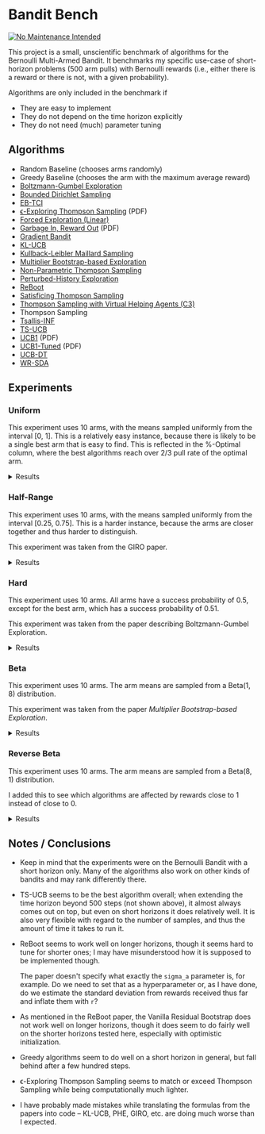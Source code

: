 # Bandit Bench

[![No Maintenance Intended](http://unmaintained.tech/badge.svg)](http://unmaintained.tech/)

This project is a small, unscientific benchmark of algorithms for the Bernoulli
Multi-Armed Bandit. It benchmarks my specific use-case of short-horizon problems
(500 arm pulls) with Bernoulli rewards (i.e., either there is a reward or there
is not, with a given probability).

Algorithms are only included in the benchmark if

- They are easy to implement
- They do not depend on the time horizon explicitly
- They do not need (much) parameter tuning

## Algorithms

- Random Baseline (chooses arms randomly)
- Greedy Baseline (chooses the arm with the maximum average reward)
- [Boltzmann-Gumbel Exploration](https://arxiv.org/abs/1705.10257)
- [Bounded Dirichlet Sampling](https://arxiv.org/abs/2111.09724)
- [EB-TCI](https://arxiv.org/abs/2206.05979)
- [ϵ-Exploring Thompson Sampling](https://proceedings.mlr.press/v202/jin23b/jin23b.pdf) (PDF)
- [Forced Exploration (Linear)](https://arxiv.org/abs/2312.07285)
- [Garbage In, Reward Out](http://proceedings.mlr.press/v97/kveton19a/kveton19a.pdf) (PDF)
- [Gradient Bandit](https://arxiv.org/abs/2402.17235)
- [KL-UCB](https://arxiv.org/abs/1102.2490)
- [Kullback-Leibler Maillard Sampling](https://arxiv.org/abs/2304.14989)
- [Multiplier Bootstrap-based Exploration](https://arxiv.org/abs/2302.01543)
- [Non-Parametric Thompson Sampling](https://proceedings.mlr.press/v117/riou20a.html)
- [Perturbed-History Exploration](https://arxiv.org/abs/1902.10089)
- [ReBoot](https://arxiv.org/abs/2002.08436)
- [Satisficing Thompson Sampling](https://arxiv.org/abs/1704.09028)
- [Thompson Sampling with Virtual Helping Agents (C3)](https://arxiv.org/abs/2209.08197)
- Thompson Sampling
- [Tsallis-INF](https://arxiv.org/abs/1807.07623)
- [TS-UCB](https://arxiv.org/abs/2006.06372)
- [UCB1](https://homes.di.unimi.it/~cesabian/Pubblicazioni/ml-02.pdf) (PDF)
- [UCB1-Tuned](https://homes.di.unimi.it/~cesabian/Pubblicazioni/ml-02.pdf) (PDF)
- [UCB-DT](https://arxiv.org/abs/2110.02690)
- [WR-SDA](https://arxiv.org/abs/2010.14323)

## Experiments

### Uniform

This experiment uses 10 arms, with the means sampled uniformly from the interval
[0, 1]. This is a relatively easy instance, because there is likely to be a
single best arm that is easy to find. This is reflected in the %-Optimal column,
where the best algorithms reach over 2/3 pull rate of the optimal arm.

<details>
<summary>Results</summary>

<!-- `> cargo run --release --bin uniform` -->
<!-- BEGIN mdsh -->
| Algorithm                                                   | %-Optimal | Regret (Mean) | Regret (Median Absolute Deviation) |  Time  |
| ----------------------------------------------------------- | --------: | ------------: | ---------------------------------: | :----: |
| Vanilla Residual Bootstrap (init=1)                         |    73.31% |       16.9644 |                             3.0372 | 0.22s  |
| TS-UCB (100 samples)                                        |    72.43% |       17.4061 |                             3.2706 | 54.93s |
| TS-UCB (10 samples)                                         |    72.88% |       17.8546 |                             3.5976 | 5.62s  |
| Vanilla Residual Bootstrap (init=0)                         |    70.53% |       18.4180 |                             2.5125 | 0.20s  |
| ReBoot (r=0.50)                                             |    69.90% |       18.5399 |                             2.5231 | 0.22s  |
| ReBoot (r=0.90)                                             |    70.89% |       19.0026 |                             2.8707 | 0.24s  |
| ReBoot (r=1.00)                                             |    70.75% |       19.6511 |                             2.9337 | 0.24s  |
| Greedy                                                      |    67.48% |       19.7483 |                             2.4973 | 0.12s  |
| TS-UCB (1 sample)                                           |    72.28% |       19.9767 |                             5.3785 | 0.62s  |
| Thompson Sampling with Virtual Helping Agents (Combiner C3) |    63.36% |       21.1298 |                             6.2710 | 23.72s |
| WR-SDA                                                      |    67.66% |       23.8199 |                             5.0460 | 1.62s  |
| UCB-DT (γ=0.25)                                             |    72.73% |       25.1205 |                             2.6141 | 2.52s  |
| Multiplier Bootstrap-based Exploration                      |    67.82% |       26.0614 |                             3.6393 | 5.85s  |
| ReBoot (r=1.50)                                             |    70.37% |       26.4939 |                             3.5531 | 0.23s  |
| ϵ-Exploring Thompson Sampling                               |    64.31% |       27.5471 |                             8.9868 | 0.17s  |
| Thompson Sampling                                           |    67.00% |       28.9445 |                             7.1632 | 0.66s  |
| Satisficing Thompson Sampling (ϵ=0.005)                     |    66.88% |       29.0225 |                             7.0900 | 0.85s  |
| Satisficing Thompson Sampling (ϵ=0.010)                     |    66.49% |       29.3398 |                             6.9895 | 0.90s  |
| KL-UCB                                                      |    67.56% |       29.6893 |                             7.4957 | 7.48s  |
| ReBoot (r=1.70)                                             |    68.47% |       31.4177 |                             3.6511 | 0.24s  |
| UCB1-Tuned                                                  |    62.81% |       31.7769 |                             3.6345 | 0.26s  |
| Non-Parametric Thompson Sampling                            |    64.59% |       33.8504 |                             7.0679 | 4.29s  |
| Bounded Dirichlet Sampling                                  |    64.70% |       34.2376 |                             7.1518 | 2.06s  |
| Satisficing Thompson Sampling (ϵ=0.050)                     |    58.20% |       34.9791 |                             6.9401 | 0.97s  |
| Kullback-Leibler Maillard Sampling                          |    60.53% |       37.5467 |                             8.4138 | 0.58s  |
| Perturbed-History Exploration (a=1.1)                       |    57.78% |       37.8970 |                             5.6488 | 0.85s  |
| Satisficing Thompson Sampling (ϵ=0.100)                     |    44.92% |       44.1840 |                            10.6738 | 0.93s  |
| Garbage In, Reward Out (a=0.10)                             |    57.08% |       44.4496 |                             4.8697 | 0.83s  |
| Tsallis-INF                                                 |    55.26% |       46.5441 |                             5.8549 | 1.05s  |
| UCB-DT (γ=0.10)                                             |    63.47% |       47.8337 |                             4.9458 | 2.38s  |
| Garbage In, Reward Out (a=0.33)                             |    51.88% |       51.5502 |                             5.3784 | 0.98s  |
| EB-TCI                                                      |    42.95% |       56.0202 |                            16.1098 | 0.36s  |
| Perturbed-History Exploration (a=2.1)                       |    48.19% |       56.7164 |                             6.0494 | 0.91s  |
| Garbage In, Reward Out (a=1.00)                             |    43.64% |       66.8026 |                             7.0771 | 1.10s  |
| Boltzmann-Gumbel Exploration                                |    44.52% |       69.1820 |                             6.7076 | 0.39s  |
| UCB-DT (γ=0.04)                                             |    46.91% |       81.3825 |                             7.7891 | 2.09s  |
| UCB1                                                        |    34.84% |       87.3965 |                            10.1205 | 0.18s  |
| UCB-DT (γ=0.01)                                             |    33.93% |       88.1688 |                            12.0915 | 2.01s  |
| UCB-DT (γ=0.01)                                             |    30.30% |       95.3594 |                            12.4591 | 2.20s  |
| UCB-DT (γ=0.02)                                             |    34.76% |       96.8802 |                            10.5250 | 2.33s  |
| Gradient Bandit                                             |    30.56% |      111.1047 |                            17.4381 | 0.40s  |
| Gradient Bandit (with baseline)                             |    31.78% |      114.0673 |                            11.6366 | 0.42s  |
| Forced Exploration                                          |    39.67% |      120.7367 |                            16.8185 | 0.08s  |
| Random                                                      |     9.99% |      205.0580 |                            30.3100 | 0.03s  |
<!-- END mdsh -->

</details>

### Half-Range

This experiment uses 10 arms, with the means sampled uniformly from the interval
\[0.25, 0.75\]. This is a harder instance, because the arms are closer together
and thus harder to distinguish.

This experiment was taken from the GIRO paper.

<details>
<summary>Results</summary>

<!-- `> cargo run --release --bin half_range` -->
<!-- BEGIN mdsh -->
| Algorithm                                                   | %-Optimal | Regret (Mean) | Regret (Median Absolute Deviation) |  Time  |
| ----------------------------------------------------------- | --------: | ------------: | ---------------------------------: | :----: |
| Vanilla Residual Bootstrap (init=1)                         |    45.94% |       24.6010 |                             6.5389 | 0.20s  |
| UCB-DT (γ=0.25)                                             |    45.47% |       26.7693 |                             5.7265 | 2.52s  |
| Thompson Sampling with Virtual Helping Agents (Combiner C3) |    44.83% |       26.7704 |                             8.7872 | 11.40s |
| TS-UCB (100 samples)                                        |    44.83% |       27.4483 |                             6.6267 | 56.02s |
| Vanilla Residual Bootstrap (init=0)                         |    39.98% |       27.7827 |                             9.2352 | 0.20s  |
| ReBoot (r=1.00)                                             |    41.18% |       27.8871 |                             8.3985 | 0.23s  |
| Greedy                                                      |    39.00% |       28.0151 |                             9.7636 | 0.12s  |
| ReBoot (r=0.90)                                             |    40.63% |       28.0172 |                             8.8135 | 0.22s  |
| ReBoot (r=0.50)                                             |    39.52% |       28.0805 |                             9.6491 | 0.22s  |
| TS-UCB (10 samples)                                         |    45.12% |       28.1337 |                             6.0061 | 5.77s  |
| ϵ-Exploring Thompson Sampling                               |    41.08% |       30.8109 |                             9.0357 | 0.17s  |
| Multiplier Bootstrap-based Exploration                      |    42.47% |       30.9818 |                             6.6402 | 5.79s  |
| TS-UCB (1 sample)                                           |    42.42% |       31.6765 |                             6.1443 | 0.64s  |
| ReBoot (r=1.50)                                             |    42.27% |       31.7111 |                             6.1746 | 0.25s  |
| WR-SDA                                                      |    38.17% |       34.3574 |                             7.8687 | 2.56s  |
| ReBoot (r=1.70)                                             |    39.81% |       35.3730 |                             6.1512 | 0.25s  |
| UCB1-Tuned                                                  |    39.23% |       36.0362 |                             5.7070 | 0.28s  |
| UCB-DT (γ=0.10)                                             |    39.05% |       38.5312 |                             6.1809 | 2.47s  |
| Thompson Sampling                                           |    35.68% |       40.6934 |                             7.4756 | 0.65s  |
| Satisficing Thompson Sampling (ϵ=0.005)                     |    35.61% |       40.7462 |                             7.4738 | 0.85s  |
| Satisficing Thompson Sampling (ϵ=0.010)                     |    35.54% |       40.8342 |                             7.6058 | 0.85s  |
| Perturbed-History Exploration (a=1.1)                       |    34.15% |       42.4480 |                             7.6337 | 0.85s  |
| KL-UCB                                                      |    35.22% |       42.8549 |                             6.2878 | 7.74s  |
| EB-TCI                                                      |    30.68% |       43.1680 |                             8.8295 | 0.35s  |
| Satisficing Thompson Sampling (ϵ=0.050)                     |    33.15% |       43.2663 |                             8.0491 | 0.89s  |
| Non-Parametric Thompson Sampling                            |    33.66% |       43.8953 |                             7.4578 | 4.35s  |
| Bounded Dirichlet Sampling                                  |    33.37% |       44.9539 |                             7.9732 | 2.55s  |
| Garbage In, Reward Out (a=0.10)                             |    32.82% |       44.9909 |                             7.5012 | 0.99s  |
| Tsallis-INF                                                 |    33.02% |       45.9683 |                             8.4113 | 1.09s  |
| Kullback-Leibler Maillard Sampling                          |    30.15% |       48.1212 |                             8.2677 | 0.54s  |
| Satisficing Thompson Sampling (ϵ=0.100)                     |    27.97% |       48.1233 |                            10.0095 | 1.00s  |
| Garbage In, Reward Out (a=0.33)                             |    30.19% |       49.2192 |                             8.0236 | 1.08s  |
| Perturbed-History Exploration (a=2.1)                       |    28.34% |       52.5133 |                             8.3130 | 0.97s  |
| Garbage In, Reward Out (a=1.00)                             |    25.47% |       58.0660 |                             8.8999 | 1.17s  |
| Boltzmann-Gumbel Exploration                                |    25.93% |       58.3994 |                             8.7698 | 0.36s  |
| UCB-DT (γ=0.04)                                             |    26.31% |       63.2521 |                             7.8971 | 2.23s  |
| Forced Exploration                                          |    27.38% |       65.0601 |                             9.4003 | 0.09s  |
| UCB1                                                        |    20.65% |       68.4993 |                            10.1090 | 0.20s  |
| UCB-DT (γ=0.01)                                             |    20.64% |       68.5085 |                            10.1024 | 2.02s  |
| UCB-DT (γ=0.01)                                             |    18.31% |       71.6523 |                            11.4163 | 2.06s  |
| Gradient Bandit                                             |    19.16% |       75.6775 |                            12.1688 | 0.39s  |
| Gradient Bandit (with baseline)                             |    18.70% |       77.4743 |                            10.5750 | 0.42s  |
| UCB-DT (γ=0.02)                                             |    17.23% |       79.2747 |                            11.8448 | 2.21s  |
| Random                                                      |     9.99% |      102.5290 |                            15.1550 | 0.04s  |
<!-- END mdsh -->

</details>

### Hard

This experiment uses 10 arms. All arms have a success probability of 0.5, except
for the best arm, which has a success probability of 0.51.

This experiment was taken from the paper describing Boltzmann-Gumbel Exploration.

<details>
<summary>Results</summary>

<!-- `> cargo run --release --bin hard` -->
<!-- BEGIN mdsh -->
| Algorithm                                                   | %-Optimal | Regret (Mean) | Regret (Median Absolute Deviation) |  Time  |
| ----------------------------------------------------------- | --------: | ------------: | ---------------------------------: | :----: |
| Greedy                                                      |    16.72% |        4.1640 |                             0.1100 | 0.12s  |
| Vanilla Residual Bootstrap (init=0)                         |    14.09% |        4.2955 |                             0.1100 | 0.20s  |
| ϵ-Exploring Thompson Sampling                               |    13.51% |        4.3245 |                             0.1100 | 0.19s  |
| ReBoot (r=0.50)                                             |    13.12% |        4.3439 |                             0.1200 | 0.25s  |
| Forced Exploration                                          |    13.03% |        4.3486 |                             0.1900 | 0.10s  |
| Vanilla Residual Bootstrap (init=1)                         |    12.84% |        4.3578 |                             0.1700 | 0.22s  |
| ReBoot (r=0.90)                                             |    12.64% |        4.3682 |                             0.1300 | 0.23s  |
| ReBoot (r=1.00)                                             |    12.48% |        4.3759 |                             0.1400 | 0.25s  |
| UCB-DT (γ=0.25)                                             |    12.30% |        4.3850 |                             0.3500 | 2.54s  |
| TS-UCB (100 samples)                                        |    12.05% |        4.3973 |                             0.2500 | 56.58s |
| ReBoot (r=1.50)                                             |    11.56% |        4.4222 |                             0.2400 | 0.25s  |
| EB-TCI                                                      |    11.55% |        4.4225 |                             0.4400 | 0.41s  |
| TS-UCB (10 samples)                                         |    11.55% |        4.4227 |                             0.2400 | 5.74s  |
| Multiplier Bootstrap-based Exploration                      |    11.47% |        4.4263 |                             0.2500 | 5.81s  |
| Thompson Sampling with Virtual Helping Agents (Combiner C3) |    11.45% |        4.4273 |                             0.2600 | 4.61s  |
| WR-SDA                                                      |    11.45% |        4.4275 |                             0.3200 | 1.79s  |
| ReBoot (r=1.70)                                             |    11.28% |        4.4361 |                             0.3300 | 0.25s  |
| TS-UCB (1 sample)                                           |    11.21% |        4.4394 |                             0.4300 | 0.68s  |
| Satisficing Thompson Sampling (ϵ=0.010)                     |    11.17% |        4.4414 |                             0.4200 | 0.91s  |
| Satisficing Thompson Sampling (ϵ=0.005)                     |    11.16% |        4.4418 |                             0.4100 | 0.94s  |
| Non-Parametric Thompson Sampling                            |    11.16% |        4.4418 |                             0.4000 | 4.39s  |
| Perturbed-History Exploration (a=1.1)                       |    11.15% |        4.4425 |                             0.4200 | 1.03s  |
| Garbage In, Reward Out (a=0.10)                             |    11.15% |        4.4426 |                             0.4100 | 1.19s  |
| Thompson Sampling                                           |    11.15% |        4.4427 |                             0.4200 | 0.69s  |
| Satisficing Thompson Sampling (ϵ=0.050)                     |    11.07% |        4.4464 |                             0.4000 | 1.00s  |
| Garbage In, Reward Out (a=0.33)                             |    11.05% |        4.4477 |                             0.3800 | 1.24s  |
| Tsallis-INF                                                 |    11.04% |        4.4482 |                             0.2700 | 1.10s  |
| KL-UCB                                                      |    11.02% |        4.4490 |                             0.2300 | 7.72s  |
| UCB-DT (γ=0.10)                                             |    11.00% |        4.4500 |                             0.4400 | 2.41s  |
| Kullback-Leibler Maillard Sampling                          |    10.93% |        4.4533 |                             0.3400 | 0.61s  |
| Perturbed-History Exploration (a=2.1)                       |    10.92% |        4.4539 |                             0.3300 | 1.15s  |
| Bounded Dirichlet Sampling                                  |    10.86% |        4.4572 |                             0.2900 | 2.34s  |
| UCB1-Tuned                                                  |    10.76% |        4.4620 |                             0.4400 | 0.27s  |
| UCB-DT (γ=0.04)                                             |    10.70% |        4.4650 |                             0.2100 | 2.26s  |
| Garbage In, Reward Out (a=1.00)                             |    10.69% |        4.4656 |                             0.2600 | 1.30s  |
| Boltzmann-Gumbel Exploration                                |    10.68% |        4.4660 |                             0.2600 | 0.39s  |
| Satisficing Thompson Sampling (ϵ=0.100)                     |    10.68% |        4.4661 |                             0.3100 | 1.01s  |
| UCB-DT (γ=0.01)                                             |    10.25% |        4.4875 |                             0.1600 | 1.98s  |
| UCB-DT (γ=0.01)                                             |    10.25% |        4.4875 |                             0.1600 | 2.01s  |
| UCB1                                                        |    10.24% |        4.4880 |                             0.1600 | 0.17s  |
| Gradient Bandit (with baseline)                             |    10.20% |        4.4899 |                             0.1100 | 0.42s  |
| Gradient Bandit                                             |    10.18% |        4.4908 |                             0.1300 | 0.44s  |
| UCB-DT (γ=0.02)                                             |    10.06% |        4.4970 |                             0.0500 | 2.14s  |
| Random                                                      |     9.98% |        4.5009 |                             0.0500 | 0.03s  |
<!-- END mdsh -->

</details>

### Beta

This experiment uses 10 arms. The arm means are sampled from a Beta(1, 8) distribution.

This experiment was taken from the paper *Multiplier Bootstrap-based Exploration*.

<details>
<summary>Results</summary>

<!-- `> cargo run --release --bin beta` -->
<!-- BEGIN mdsh -->
| Algorithm                                                   | %-Optimal | Regret (Mean) | Regret (Median Absolute Deviation) |  Time  |
| ----------------------------------------------------------- | --------: | ------------: | ---------------------------------: | :----: |
| Vanilla Residual Bootstrap (init=1)                         |    56.71% |       22.3221 |                             4.6914 | 0.21s  |
| ReBoot (r=1.00)                                             |    55.00% |       22.7015 |                             5.7422 | 0.23s  |
| ReBoot (r=0.90)                                             |    53.45% |       23.1910 |                             6.5038 | 0.23s  |
| Thompson Sampling with Virtual Helping Agents (Combiner C3) |    56.91% |       23.2902 |                             7.1493 | 17.05s |
| UCB-DT (γ=0.25)                                             |    55.56% |       25.0871 |                             6.1646 | 2.37s  |
| TS-UCB (100 samples)                                        |    56.19% |       25.1924 |                             4.4774 | 58.04s |
| ReBoot (r=1.50)                                             |    55.33% |       25.5983 |                             4.8770 | 0.23s  |
| Multiplier Bootstrap-based Exploration                      |    54.92% |       25.7531 |                             5.7460 | 5.77s  |
| TS-UCB (10 samples)                                         |    54.99% |       26.7554 |                             4.4802 | 5.90s  |
| ReBoot (r=1.70)                                             |    54.15% |       27.8226 |                             5.3817 | 0.23s  |
| TS-UCB (1 sample)                                           |    52.72% |       29.8275 |                             5.0292 | 0.70s  |
| ReBoot (r=0.50)                                             |    44.19% |       30.2711 |                            12.3522 | 0.20s  |
| ϵ-Exploring Thompson Sampling                               |    44.70% |       33.6912 |                            12.4300 | 0.17s  |
| UCB1-Tuned                                                  |    48.78% |       34.1720 |                             5.7265 | 0.27s  |
| Garbage In, Reward Out (a=0.10)                             |    46.27% |       36.5880 |                             6.6192 | 0.83s  |
| UCB-DT (γ=0.10)                                             |    47.40% |       37.2126 |                             7.4804 | 2.36s  |
| Satisficing Thompson Sampling (ϵ=0.005)                     |    45.53% |       38.0235 |                             6.6411 | 0.92s  |
| Thompson Sampling                                           |    45.50% |       38.0338 |                             6.6413 | 0.69s  |
| Satisficing Thompson Sampling (ϵ=0.010)                     |    45.41% |       38.1336 |                             6.6271 | 0.95s  |
| KL-UCB                                                      |    45.13% |       38.3085 |                             5.9510 | 7.46s  |
| Vanilla Residual Bootstrap (init=0)                         |    38.13% |       39.3544 |                            19.2688 | 0.20s  |
| Non-Parametric Thompson Sampling                            |    44.28% |       39.6896 |                             6.8661 | 4.30s  |
| Greedy                                                      |    37.36% |       39.9645 |                            20.3130 | 0.13s  |
| Bounded Dirichlet Sampling                                  |    44.03% |       40.2371 |                             6.7909 | 2.44s  |
| WR-SDA                                                      |    37.82% |       40.8505 |                            18.3470 | 2.85s  |
| Satisficing Thompson Sampling (ϵ=0.050)                     |    41.92% |       41.3247 |                             7.3104 | 0.90s  |
| Kullback-Leibler Maillard Sampling                          |    41.32% |       41.7427 |                             7.4157 | 0.53s  |
| Perturbed-History Exploration (a=1.1)                       |    41.26% |       43.0633 |                             7.6161 | 0.91s  |
| Garbage In, Reward Out (a=0.33)                             |    38.72% |       46.2679 |                             7.9517 | 0.97s  |
| Satisficing Thompson Sampling (ϵ=0.100)                     |    33.92% |       48.8980 |                             9.5939 | 0.98s  |
| Perturbed-History Exploration (a=2.1)                       |    33.06% |       54.2431 |                             9.6641 | 1.04s  |
| Tsallis-INF                                                 |    32.65% |       55.1568 |                            11.1605 | 1.13s  |
| Forced Exploration                                          |    33.93% |       58.8258 |                            16.0080 | 0.09s  |
| EB-TCI                                                      |    24.85% |       58.9761 |                            22.9968 | 0.33s  |
| Garbage In, Reward Out (a=1.00)                             |    29.74% |       58.9955 |                            11.3563 | 1.15s  |
| Boltzmann-Gumbel Exploration                                |    30.21% |       59.0762 |                            11.4529 | 0.37s  |
| UCB-DT (γ=0.04)                                             |    28.42% |       62.4088 |                            12.4033 | 2.21s  |
| UCB1                                                        |    22.44% |       70.4627 |                            16.8609 | 0.20s  |
| UCB-DT (γ=0.01)                                             |    22.24% |       70.8653 |                            16.8589 | 2.07s  |
| UCB-DT (γ=0.01)                                             |    19.36% |       74.7452 |                            19.9381 | 2.00s  |
| Gradient Bandit                                             |    20.43% |       75.0125 |                            17.3070 | 0.42s  |
| Gradient Bandit (with baseline)                             |    20.06% |       75.7085 |                            17.5892 | 0.43s  |
| UCB-DT (γ=0.02)                                             |    15.92% |       82.2898 |                            20.3823 | 2.12s  |
| Random                                                      |     9.99% |       94.2791 |                            25.9206 | 0.04s  |
<!-- END mdsh -->

</details>

### Reverse Beta

This experiment uses 10 arms. The arm means are sampled from a Beta(8, 1) distribution.

I added this to see which algorithms are affected by rewards close to 1 instead of close to 0.

<details>
<summary>Results</summary>

<!-- `> cargo run --release --bin reverse_beta` -->
<!-- BEGIN mdsh -->
| Algorithm                                                   | %-Optimal | Regret (Mean) | Regret (Median Absolute Deviation) |  Time  |
| ----------------------------------------------------------- | --------: | ------------: | ---------------------------------: | :----: |
| TS-UCB (100 samples)                                        |    58.71% |        7.4481 |                             2.1886 | 62.64s |
| TS-UCB (10 samples)                                         |    57.79% |        7.8999 |                             1.9148 | 6.20s  |
| TS-UCB (1 sample)                                           |    57.53% |        8.3487 |                             1.7839 | 0.61s  |
| Vanilla Residual Bootstrap (init=1)                         |    54.29% |        8.6730 |                             1.5690 | 0.21s  |
| ReBoot (r=0.50)                                             |    53.85% |        8.7544 |                             1.5784 | 0.20s  |
| Vanilla Residual Bootstrap (init=0)                         |    53.82% |        8.7563 |                             1.5834 | 0.20s  |
| ReBoot (r=0.90)                                             |    54.52% |        8.8017 |                             1.5919 | 0.22s  |
| Greedy                                                      |    53.46% |        8.8426 |                             1.5877 | 0.12s  |
| ReBoot (r=1.00)                                             |    54.58% |        8.9873 |                             1.6223 | 0.22s  |
| WR-SDA                                                      |    52.20% |       10.4022 |                             2.8202 | 0.91s  |
| ϵ-Exploring Thompson Sampling                               |    44.32% |       11.1621 |                             4.2373 | 0.16s  |
| KL-UCB                                                      |    51.72% |       11.7599 |                             3.6028 | 6.25s  |
| Thompson Sampling                                           |    48.36% |       12.6305 |                             2.8003 | 0.65s  |
| Thompson Sampling with Virtual Helping Agents (Combiner C3) |    36.88% |       12.6832 |                             4.2582 | 13.68s |
| ReBoot (r=1.50)                                             |    50.83% |       12.6931 |                             2.2936 | 0.22s  |
| Satisficing Thompson Sampling (ϵ=0.005)                     |    48.28% |       12.7174 |                             2.8361 | 0.87s  |
| UCB-DT (γ=0.25)                                             |    48.63% |       13.0293 |                             2.0104 | 2.45s  |
| Satisficing Thompson Sampling (ϵ=0.010)                     |    46.43% |       13.2106 |                             2.8578 | 0.91s  |
| Non-Parametric Thompson Sampling                            |    47.42% |       13.7743 |                             4.3390 | 4.31s  |
| Bounded Dirichlet Sampling                                  |    45.50% |       14.7444 |                             4.6974 | 2.14s  |
| ReBoot (r=1.70)                                             |    48.26% |       14.9293 |                             2.5980 | 0.21s  |
| Kullback-Leibler Maillard Sampling                          |    43.49% |       15.3254 |                             5.1663 | 0.49s  |
| Multiplier Bootstrap-based Exploration                      |    37.02% |       17.2756 |                             2.6160 | 5.85s  |
| Satisficing Thompson Sampling (ϵ=0.050)                     |    27.59% |       18.2837 |                             5.3096 | 0.88s  |
| EB-TCI                                                      |    35.83% |       20.0130 |                             5.2114 | 0.32s  |
| UCB-DT (γ=0.10)                                             |    34.37% |       20.1752 |                             3.2448 | 2.40s  |
| UCB1-Tuned                                                  |    25.26% |       23.1257 |                             3.4924 | 0.28s  |
| Tsallis-INF                                                 |    26.49% |       23.5590 |                             4.3226 | 0.99s  |
| Satisficing Thompson Sampling (ϵ=0.100)                     |    17.38% |       25.0755 |                             9.0207 | 0.90s  |
| Perturbed-History Exploration (a=1.1)                       |    24.23% |       25.1162 |                             4.2813 | 0.90s  |
| Garbage In, Reward Out (a=0.10)                             |    25.73% |       25.2640 |                             4.0182 | 0.80s  |
| Garbage In, Reward Out (a=0.33)                             |    21.04% |       28.6989 |                             4.8275 | 1.12s  |
| Forced Exploration                                          |    31.25% |       30.1683 |                             5.7161 | 0.09s  |
| Perturbed-History Exploration (a=2.1)                       |    18.80% |       30.7373 |                             5.2197 | 1.02s  |
| Garbage In, Reward Out (a=1.00)                             |    17.31% |       32.8438 |                             5.6154 | 1.15s  |
| UCB-DT (γ=0.04)                                             |    17.50% |       33.0018 |                             5.8851 | 2.24s  |
| Boltzmann-Gumbel Exploration                                |    17.50% |       33.1221 |                             5.5971 | 0.37s  |
| UCB-DT (γ=0.01)                                             |    15.04% |       35.9481 |                             6.4571 | 2.02s  |
| UCB-DT (γ=0.01)                                             |    14.99% |       35.9836 |                             6.4605 | 2.03s  |
| UCB1                                                        |    14.58% |       36.5304 |                             6.3337 | 0.20s  |
| Gradient Bandit                                             |    13.75% |       39.9529 |                             8.1144 | 0.40s  |
| UCB-DT (γ=0.02)                                             |    13.56% |       40.3668 |                             7.4958 | 2.12s  |
| Gradient Bandit (with baseline)                             |    13.20% |       41.3526 |                             7.4311 | 0.41s  |
| Random                                                      |     9.97% |       49.8281 |                             9.9126 | 0.04s  |
<!-- END mdsh -->

</details>

## Notes / Conclusions

- Keep in mind that the experiments were on the Bernoulli Bandit with a short
  horizon only. Many of the algorithms also work on other kinds of bandits and
  may rank differently there.

- TS-UCB seems to be the best algorithm overall; when extending the time horizon
  beyond 500 steps (not shown above), it almost always comes out on top, but
  even on short horizons it does relatively well. It is also very flexible with
  regard to the number of samples, and thus the amount of time it takes to run it.

- ReBoot seems to work well on longer horizons, though it seems hard to tune
  for shorter ones; I may have misunderstood how it is supposed to be implemented
  though.

  The paper doesn't specify what exactly the `sigma_a` parameter is, for
  example. Do we need to set that as a hyperparameter or, as I have done, do we
  estimate the standard deviation from rewards received thus far and inflate
  them with `r`?

- As mentioned in the ReBoot paper, the Vanilla Residual Bootstrap does not work
  well on longer horizons, though it does seem to do fairly well on the shorter
  horizons tested here, especially with optimistic initialization.

- Greedy algorithms seem to do well on a short horizon in general, but fall
  behind after a few hundred steps.

- ϵ-Exploring Thompson Sampling seems to match or exceed Thompson Sampling
  while being computationally much lighter.

- I have probably made mistakes while translating the formulas from the papers
  into code – KL-UCB, PHE, GIRO, etc. are doing much worse than I expected.
